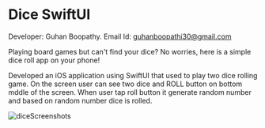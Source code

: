 
# Dice SwiftUI

Developer: Guhan Boopathy.
Email Id: guhanboopathi30@gmail.com


Playing board games but can't find your dice? No worries, here is a simple dice roll app on your phone!

Developed an iOS application using SwiftUI that used to play two dice rolling game. On the screen user can see two dice and ROLL button on bottom mddle of the screen. When user tap roll button it generate random number and based on random number dice is rolled. 

![diceScreenshots](https://user-images.githubusercontent.com/22254867/123905101-4d939380-d98f-11eb-8c05-b6879046082a.jpg)
